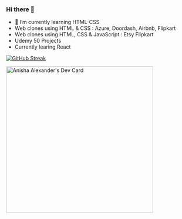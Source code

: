 ### Hi there 👋
- 🌱 I’m currently learning  HTML-CSS
- Web clones using HTML & CSS : Azure, Doordash, Airbnb, Flipkart
- Web clones using HTML, CSS & JavaScript : Etsy Flipkart
- Udemy 50 Projects
- Currently learing React


[![GitHub Streak](https://streak-stats.demolab.com?user=Anisha-Alexander&theme=radical)](https://git.io/streak-stats)

<div style="width:50p;height:70px;">
  <a href="https://app.daily.dev/Anisha_Alexander"><img src="https://api.daily.dev/devcards/a22aa047ee4d4e2485317360004c2526.png?r=s59" width="400"    alt="Anisha Alexander's Dev Card"/></a>
</div>

